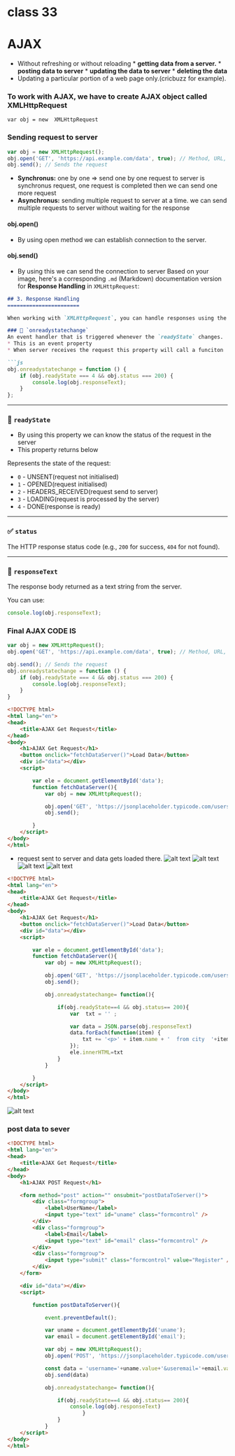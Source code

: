 # class 33
# AJAX
* Without refreshing or without reloading 
      * **getting data from a server.**
      * **posting data to server**
      * **updating the data to server**
      * **deleting the data**
* Updating a particular portion of a web page only.(cricbuzz for example).
### To work with AJAX, we have to create AJAX object called XMLHttpRequest
`var obj = new  XMLHttpRequest`
### Sending request to server
```js
var obj = new XMLHttpRequest();
obj.open('GET', 'https://api.example.com/data', true); // Method, URL, async
obj.send(); // Sends the request

```
* **Synchronus:** one by one => send one by one request to server is synchronus request, one request is completed then we can send one more request
* **Asynchronus:** sending multiple request to server at a time. we can send multiple requests to server without waiting for the response
#### **obj.open()**
* By using open method we can establish connection to the server.
#### **obj.send()**
* By using this we can send the connection to server
Based on your image, here's a corresponding `.md` (Markdown) documentation version for **Response Handling** in `XMLHttpRequest`:

````markdown
## 3. Response Handling
=======================

When working with `XMLHttpRequest`, you can handle responses using the following key properties and events:

### 🔁 `onreadystatechange`
An event handler that is triggered whenever the `readyState` changes.
* This is an event property
* When server receives the request this property will call a funciton

```js
obj.onreadystatechange = function () {
    if (obj.readyState === 4 && obj.status === 200) {
        console.log(obj.responseText);
    }
};
````

---

### 📶 `readyState`
* By using this property we can know the status of the request in the server
* This property returns below

Represents the state of the request:

* `0` - UNSENT(request not initialised)
* `1` - OPENED(request initialised)
* `2` - HEADERS\_RECEIVED(request send to server)
* `3` - LOADING(request is processed by the server)
* `4` - DONE(response is ready)

---

### ✅ `status`

The HTTP response status code (e.g., `200` for success, `404` for not found).

---

### 📝 `responseText`

The response body returned as a text string from the server.

You can use:

```js
console.log(obj.responseText);
```
### Final AJAX CODE IS 

```js
var obj = new XMLHttpRequest();
obj.open('GET', 'https://api.example.com/data', true); // Method, URL, async

obj.send(); // Sends the request
obj.onreadystatechange = function () {
    if (obj.readyState === 4 && obj.status === 200) {
        console.log(obj.responseText);
    }
}
```
```html
<!DOCTYPE html>
<html lang="en">
<head>
    <title>AJAX Get Request</title>
</head>
<body>
    <h1>AJAX Get Request</h1>
    <button onclick="fetchDataServer()">Load Data</button>
    <div id="data"></div>
    <script>

        var ele = document.getElementById('data');
        function fetchDataServer(){
            var obj = new XMLHttpRequest();

            obj.open('GET', 'https://jsonplaceholder.typicode.com/users',true);
            obj.send();

        }    
    </script>
</body>
</html>
```
* request sent to server and data gets loaded there.
![alt text](images/img1.png)
![alt text](images/img2.png)
![alt text](images/img3.png)
![alt text](images/img4.png)
```html
<!DOCTYPE html>
<html lang="en">
<head>
    <title>AJAX Get Request</title>
</head>
<body>
    <h1>AJAX Get Request</h1>
    <button onclick="fetchDataServer()">Load Data</button>
    <div id="data"></div>
    <script>

        var ele = document.getElementById('data');
        function fetchDataServer(){
            var obj = new XMLHttpRequest();

            obj.open('GET', 'https://jsonplaceholder.typicode.com/users',true);
            obj.send();

            obj.onreadystatechange= function(){

                if(obj.readyState==4 && obj.status== 200){
                    var  txt = '' ;

                    var data = JSON.parse(obj.responseText)
                    data.forEach(function(item) {
                        txt += '<p>' + item.name + '  from city  '+item.address.city+'</p>';
                    });
                    ele.innerHTML=txt
                }
            }

        }         
    </script>
</body>
</html>
```
![alt text](images/img5.png)
### post data to sever


```html
<!DOCTYPE html>
<html lang="en">
<head>
    <title>AJAX Get Request</title>
</head>
<body>
    <h1>AJAX POST Request</h1>

    <form method="post" action="" onsubmit="postDataToServer()">
        <div class="formgroup">
            <label>UserName</label>
            <input type="text" id="uname" class="formcontrol" />
        </div>
        <div class="formgroup">
            <label>Email</label>
            <input type="text" id="email" class="formcontrol" />
        </div>
        <div class="formgroup">
            <input type="submit" class="formcontrol" value="Register" />
        </div>
    </form>

    <div id="data"></div>
    <script>

        function postDataToServer(){

            event.preventDefault();

            var uname = document.getElementById('uname');
            var email = document.getElementById('email');

            var obj = new XMLHttpRequest();
            obj.open('POST', 'https://jsonplaceholder.typicode.com/users',true);

            const data = 'username='+uname.value+'&useremail='+email.value
            obj.send(data)

            obj.onreadystatechange= function(){

                if(obj.readyState==4 && obj.status== 200){
                    console.log(obj.responseText)
                        }
                }   
            }
    </script>
</body>
</html>
```